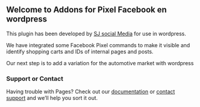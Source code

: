 ## Welcome to Addons for Pixel Facebook en wordpress

This plugin has been developed by [SJ social Media](https://sjsocialmedia.com/) for use in wordpress.

We have integrated some Facebook Pixel commands to make it visible and identify shopping carts and IDs of internal pages and posts.

Our next step is to add a variation for the automotive market with wordpress

### Support or Contact

Having trouble with Pages? Check out our [documentation](https://help.github.com/categories/github-pages-basics/) or [contact support](mailto:soporte@sjsocialmedia.com) and we’ll help you sort it out.
